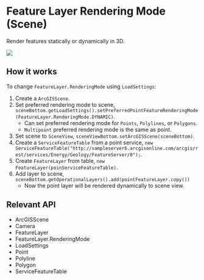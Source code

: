 # Feature Layer Rendering Mode (Scene)

Render features statically or dynamically in 3D.

![](FeatureLayerRenderingModeScene.gif)

## How it works

To change `FeatureLayer.RenderingMode` using `LoadSettings`:

1. Create a `ArcGISScene`.
2. Set preferred rendering mode to scene, `sceneBottom.getLoadSettings().setPreferredPointFeatureRenderingMode(FeatureLayer.RenderingMode.DYNAMIC)`.
    * Can set preferred rendering mode for `Points`, `Polylines`, or `Polygons`.
    * `Multipoint` preferred rendering mode is the same as point.
3. Set scene to `SceneView`, `sceneViewBottom.setArcGISScene(sceneBottom)`.
4. Create a `ServiceFeatureTable` from a point service, `new ServiceFeatureTable("http://sampleserver6.arcgisonline.com/arcgis/rest/services/Energy/Geology/FeatureServer/0");`.
5. Create `FeatureLayer` from table, `new FeatureLayer(poinServiceFeatureTable)`.
6. Add layer to scene, `sceneBottom.getOperationalLayers().add(pointFeatureLayer.copy())`
    * Now the point layer will be rendered dynamically to scene view.

## Relevant API

* ArcGISScene
* Camera
* FeatureLayer
* FeatureLayer.RenderingMode
* LoadSettings
* Point
* Polyline
* Polygon
* ServiceFeatureTable
